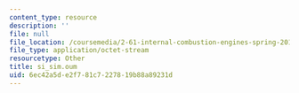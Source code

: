 ```yaml
---
content_type: resource
description: ''
file: null
file_location: /coursemedia/2-61-internal-combustion-engines-spring-2017/6ec42a5de2f781c7227819b88a89231d_si_sim.oum
file_type: application/octet-stream
resourcetype: Other
title: si_sim.oum
uid: 6ec42a5d-e2f7-81c7-2278-19b88a89231d
---
```

